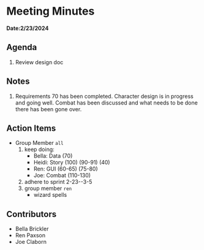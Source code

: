 # Meeting Minutes
**Date:2/23/2024**

## Agenda
1. Review design doc

## Notes
1. Requirements 70 has been completed. Character design is in progress and going well. Combat has been discussed and what needs to be done there has been gone over.

## Action Items
* Group Member `all`
  1. keep doing: 
     * Bella: Data (70)
     * Heidi: Story (100) (90-91) (40)
     * Ren: GUI (60-65) (75-80)
     * Joe: Combat (110-130) 
  2. adhere to sprint 2-23--3-5
  2. group member `ren`
     * wizard spells


## Contributors
* Bella Brickler
* Ren Paxson
* Joe Claborn